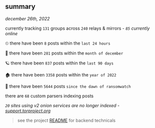 
## summary
_december 26th, 2022_

currently tracking `131` groups across `240` relays & mirrors - _`85` currently online_

⏲ there have been `8` posts within the `last 24 hours`

🦈 there have been `281` posts within the `month of december`

🪐 there have been `837` posts within the `last 90 days`

🏚 there have been `3358` posts within the `year of 2022`

🦕 there have been `5644` posts `since the dawn of ransomwatch`

there are `68` custom parsers indexing posts

_`20` sites using v2 onion services are no longer indexed - [support.torproject.org](https://support.torproject.org/onionservices/v2-deprecation/)_

> see the project [README](https://github.com/joshhighet/ransomwatch#ransomwatch--) for backend technicals
